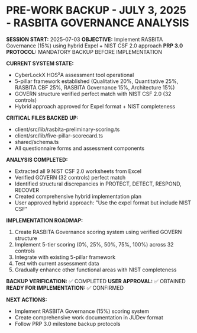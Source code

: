 PRE-WORK BACKUP - JULY 3, 2025 - RASBITA GOVERNANCE ANALYSIS
=============================================================

**SESSION START:** 2025-07-03
**OBJECTIVE:** Implement RASBITA Governance (15%) using hybrid Expel + NIST CSF 2.0 approach
**PRP 3.0 PROTOCOL:** MANDATORY BACKUP BEFORE IMPLEMENTATION

**CURRENT SYSTEM STATE:**
- CyberLockX HOS²A assessment tool operational
- 5-pillar framework established (Qualitative 20%, Quantitative 25%, RASBITA CBF 25%, RASBITA Governance 15%, Architecture 15%)
- GOVERN structure verified perfect match with NIST CSF 2.0 (32 controls)
- Hybrid approach approved for Expel format + NIST completeness

**CRITICAL FILES BACKED UP:**
- client/src/lib/rasbita-preliminary-scoring.ts
- client/src/lib/five-pillar-scorecard.ts
- shared/schema.ts
- All questionnaire forms and assessment components

**ANALYSIS COMPLETED:**
- Extracted all 9 NIST CSF 2.0 worksheets from Excel
- Verified GOVERN (32 controls) perfect match
- Identified structural discrepancies in PROTECT, DETECT, RESPOND, RECOVER
- Created comprehensive hybrid implementation plan
- User approved hybrid approach: "Use the expel format but include NIST CSF"

**IMPLEMENTATION ROADMAP:**
1. Create RASBITA Governance scoring system using verified GOVERN structure
2. Implement 5-tier scoring (0%, 25%, 50%, 75%, 100%) across 32 controls
3. Integrate with existing 5-pillar framework
4. Test with current assessment data
5. Gradually enhance other functional areas with NIST completeness

**BACKUP VERIFICATION:** ✅ COMPLETED
**USER APPROVAL:** ✅ OBTAINED
**READY FOR IMPLEMENTATION:** ✅ CONFIRMED

**NEXT ACTIONS:**
- Implement RASBITA Governance (15%) scoring system
- Create comprehensive work documentation in JUDev format
- Follow PRP 3.0 milestone backup protocols